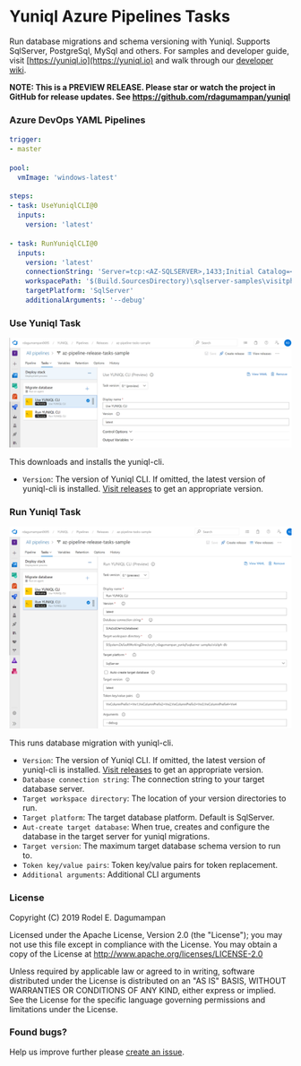 # Yuniql Azure Pipelines Tasks

Run database migrations and schema versioning with Yuniql. Supports SqlServer, PostgreSql, MySql and others. For samples and developer guide, visit [https://yuniql.io](https://yuniql.io) and walk through our [developer wiki](https://github.com/rdagumampan/yuniql/wiki).

**NOTE: This is a PREVIEW RELEASE. Please star or watch the project in GitHub for release updates. See https://github.com/rdagumampan/yuniql**

### Azure DevOps YAML Pipelines

``` yaml
trigger:
- master

pool:
  vmImage: 'windows-latest'

steps:
- task: UseYuniqlCLI@0
  inputs:
    version: 'latest'

- task: RunYuniqlCLI@0
  inputs:
    version: 'latest'
    connectionString: 'Server=tcp:<AZ-SQLSERVER>,1433;Initial Catalog=<AZ-SQLDB>;User ID=<USERID>;Password=<PASSWORD>;Encrypt=True;TrustServerCertificate=False;Connection Timeout=30;'
    workspacePath: '$(Build.SourcesDirectory)\sqlserver-samples\visitph-db'
    targetPlatform: 'SqlServer'
    additionalArguments: '--debug'
```

### Use Yuniql Task

![](images/screenshot-01.png)

This downloads and installs the yuniql-cli.
* `Version`: The version of Yuniql CLI. If omitted, the latest version of yuniql-cli is installed. [Visit releases](https://github.com/rdagumampan/yuniql/releases) to get an appropriate version. 

### Run Yuniql Task

![](images/screenshot-02.png)

This runs database migration with yuniql-cli.
* `Version`: The version of Yuniql CLI. If omitted, the latest version of yuniql-cli is installed. [Visit releases](https://github.com/rdagumampan/yuniql/releases) to get an appropriate version. 
* `Database connection string`: The connection string to your target database server.
* `Target workspace directory`: The location of your version directories to run.
* `Target platform`: The target database platform. Default is SqlServer.
* `Aut-create target database`: When true, creates and configure the database in the target server for yuniql migrations.
* `Target version`: The maximum target database schema version to run to.
* `Token key/value pairs`: Token key/value pairs for token replacement.
* `Additional arguments`: Additional CLI arguments

### License
Copyright (C) 2019 Rodel E. Dagumampan

Licensed under the Apache License, Version 2.0 (the "License"); you may not use this file except in compliance with the License. You may obtain a copy of the License at http://www.apache.org/licenses/LICENSE-2.0

Unless required by applicable law or agreed to in writing, software distributed under the License is distributed on an "AS IS" BASIS, WITHOUT WARRANTIES OR CONDITIONS OF ANY KIND, either express or implied. See the License for the specific language governing permissions and limitations under the License.

### Found bugs?

Help us improve further please [create an issue](https://github.com/rdagumampan/yuniql/issues/new).